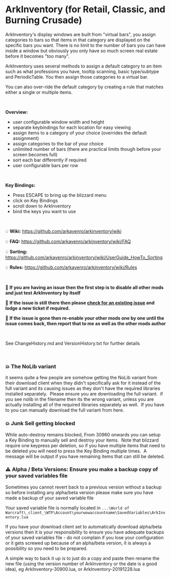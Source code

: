 ﻿# ArkInventory (for Retail, Classic, and Burning Crusade)

ArkInventory's display windows are built from "virtual bars", you assign categories to bars so that items in that category are displayed on the specific bars you want. There is no limit to the number of bars you can have inside a window but obviously you only have so much screen real estate before it becomes "too many".

ArkInventory uses several methods to assign a default category to an item such as what professions you have, tooltip scanning, basic type/subtype and PeriodicTable. You then assign those categories to a virtual bar.

You can also over-ride the default category by creating a rule that matches either a single or multiple items.

<br>

**Overview:**
- user configurable window width and height
- separate keybindings for each location for easy viewing
- assign items to a category of your choice (overrides the default assignment)
- assign categories to the bar of your choice
- unlimited number of bars (there are practical limits though before your screen becomes full)
- sort each bar differently if required
- user configurable bars per row

<br>

**Key Bindings:**
- Press ESCAPE to bring up the blizzard menu
- click on Key Bindings
- scroll down to ArkInventory
- bind the keys you want to use

<br>

:bulb: **Wiki:** https://github.com/arkayenro/arkinventory/wiki

:bulb: **FAQ:** https://github.com/arkayenro/arkinventory/wiki/FAQ

:bulb: **Sorting:** https://github.com/arkayenro/arkinventory/wiki/UserGuide_HowTo_Sorting

:bulb: **Rules:** https://github.com/arkayenro/arkinventory/wiki/Rules

<br>

:memo: **If you are having an issue then the first step is to disable all other mods and just test ArkInventory by itself**

:memo: **If the issue is still there then please [check for an existing issue](https://github.com/arkayenro/arkinventory/issues) and lodge a new ticket if required.**

:memo: **If the issue is gone then re-enable your other mods one by one until the issue comes back, then report that to me as well as the other mods author**

<br>

See ChangeHistory.md and VersionHistory.txt for further details

<br>

### :boom: The NoLib variant

it seems quite a few people are somehow getting the NoLib variant from their download client when they didn't specifically ask for it instead of the full variant and its causing issues as they don't have the required libraries installed separately.  Please ensure you are downloading the full variant.  if you see nolib in the filename then its the wrong variant, unless you are actually installing all of the required libraries separately as well.  If you have to you can manually download the full variant from here.

### :boom: Junk Sell getting blocked

While auto-destroy remains blocked, From 30960 onwards you can setup a Key Binding to manually sell and destroy your items.  Note that blizzard require one keypress per deletion, so if you have multiple items that need to be deleted you will need to press the Key Binding multiple times.  A message will be output if you have remaining items that can still be deleted.

### :warning: Alpha / Beta Versions: Ensure you make a backup copy of your saved variables file

Sometimes you cannot revert back to a previous version without a backup so before installing any alpha/beta version please make sure you have made a backup of your saved variable file

Your saved variable file is normally located in `...\World of Warcraft\_client_\WTF\Account\yourwowaccountname\SavedVariables\ArkInventory.lua`

If you have your download client set to automatically download alpha/beta versions then it is your responsibility to ensure you have adequate backups of your saved variables file - do not complain if you lose your configuration or it gets screwed up because of an alpha/beta version, it is always a possibility so you need to be prepared.

A simple way to back it up is to just do a copy and paste then rename the new file (using the version number of ArkInventory or the date is a good idea), eg ArkInventory-30900.lua, or ArkInventory-20191228.lua
